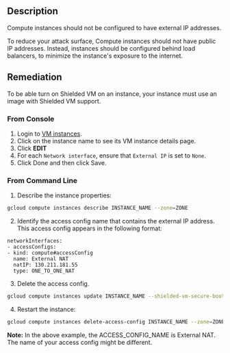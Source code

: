 ## Description

Compute instances should not be configured to have external IP addresses.

To reduce your attack surface, Compute instances should not have public IP addresses. Instead, instances should be configured behind load balancers, to minimize the instance's exposure to the internet.

## Remediation

To be able turn on Shielded VM on an instance, your instance must use an image with Shielded VM support.

### From Console

1. Login to [VM instances](https://console.cloud.google.com/compute/instances).
2. Click on the instance name to see its VM instance details page.
3. Click **EDIT**
4. For each `Network interface`, ensure that `External IP` is set to `None`.
5. Click Done and then click Save.

### From Command Line


1. Describe the instance properties:

```bash
gcloud compute instances describe INSTANCE_NAME --zone=ZONE
```

2. Identify the access config name that contains the external IP address. This access config appears in the following format:

```
networkInterfaces:
- accessConfigs:
- kind: compute#accessConfig
  name: External NAT
  natIP: 130.211.181.55
  type: ONE_TO_ONE_NAT
```

3. Delete the access config.

```bash
gcloud compute instances update INSTANCE_NAME --shielded-vm-secure-boot
```

4. Restart the instance:

```bash
gcloud compute instances delete-access-config INSTANCE_NAME --zone=ZONE --access-config-name "ACCESS_CONFIG_NAME"
```

**Note:** In the above example, the ACCESS_CONFIG_NAME is External NAT. The name of your access config might be different.
